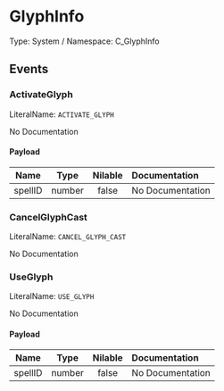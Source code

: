 # GlyphInfo

Type: System / Namespace: C_GlyphInfo

## Events

### ActivateGlyph
LiteralName: `ACTIVATE_GLYPH`

No Documentation

#### Payload
|Name|Type|Nilable|Documentation|
|:---:|:---:|:---:|:---|
|spellID|number|false|No Documentation|
### CancelGlyphCast
LiteralName: `CANCEL_GLYPH_CAST`

No Documentation

### UseGlyph
LiteralName: `USE_GLYPH`

No Documentation

#### Payload
|Name|Type|Nilable|Documentation|
|:---:|:---:|:---:|:---|
|spellID|number|false|No Documentation|
